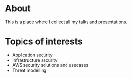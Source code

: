 # About
This is a place where I collect all my talks and presentations. 

# Topics of interests
- Application security
- Infrastructure security
- AWS security solutions and usecases
- Threat modelling
